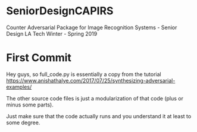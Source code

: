 # SeniorDesignCAPIRS
Counter Adversarial Package for Image Recognition Systems - Senior Design LA Tech Winter - Spring 2019

# First Commit
Hey guys, so full_code.py is essentially a copy from the tutorial https://www.anishathalye.com/2017/07/25/synthesizing-adversarial-examples/

The other source code files is just a modularization of that code (plus or minus some parts).

Just make sure that the code actually runs and you understand it at least to some degree. 
